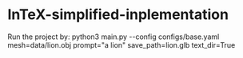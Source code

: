 # InTeX-simplified-inplementation

Run the project by:
python3 main.py --config configs/base.yaml mesh=data/lion.obj prompt="a lion" save_path=lion.glb text_dir=True
